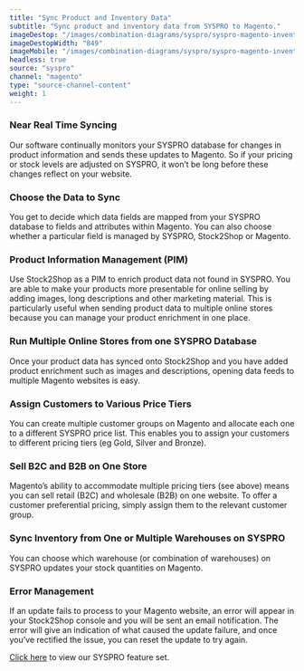 ```yaml
---
title: "Sync Product and Inventory Data"
subtitle: "Sync product and inventory data from SYSPRO to Magento."
imageDestop: "/images/combination-diagrams/syspro/syspro-magento-inventory.svg"
imageDestopWidth: "849"
imageMobile: "/images/combination-diagrams/syspro/syspro-magento-inventory.svg"
headless: true
source: "syspro"
channel: "magento"
type: "source-channel-content"
weight: 1
---
```


### Near Real Time Syncing
Our software continually monitors your SYSPRO database for changes in product information and sends these updates to Magento. So if your pricing or stock levels are adjusted on SYSPRO, it won’t be long before these changes reflect on your website.

### Choose the Data to Sync
You get to decide which data fields are mapped from your SYSPRO database to fields and attributes within Magento. You can also choose whether a particular field is managed by SYSPRO, Stock2Shop or Magento.

### Product Information Management (PIM)
Use Stock2Shop as a PIM to enrich product data not found in SYSPRO. You are able to make your products more presentable for online selling by adding images, long descriptions and other marketing material. This is particularly useful when sending product data to multiple online stores because you can manage your product enrichment in one place.

### Run Multiple Online Stores from one SYSPRO Database
Once your product data has synced onto Stock2Shop and you have added product enrichment such as images and descriptions, opening data feeds to multiple Magento websites is easy.

### Assign Customers to Various Price Tiers
You can create multiple customer groups on Magento and allocate each one to a different SYSPRO price list. This enables you to assign your customers to different pricing tiers (eg Gold, Silver and Bronze). 

### Sell B2C and B2B on One Store
Magento’s ability to accommodate multiple pricing tiers (see above) means you can sell retail (B2C) and wholesale (B2B) on one website. To offer a customer preferential pricing, simply assign them to the relevant customer group.

### Sync Inventory from One or Multiple Warehouses on SYSPRO
You can choose which warehouse (or combination of warehouses) on SYSPRO updates your stock quantities on Magento.

### Error Management
If an update fails to process to your Magento website, an error will appear in your Stock2Shop console and you will be sent an email notification. The error will give an indication of what caused the update failure, and once you’ve rectified the issue, you can reset the update to try again.

[Click here](/help/features/syspro/ "SYSPRO Features") to view our SYSPRO feature set.